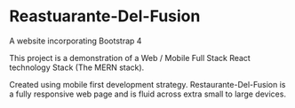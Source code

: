 # Reastuarante-Del-Fusion

A website incorporating Bootstrap 4

This project is a demonstration of a Web / Mobile Full Stack React technology Stack (The MERN stack).

Created using mobile first development strategy. Restaurante-Del-Fusion is a fully responsive web page and is fluid across extra small to large devices.
